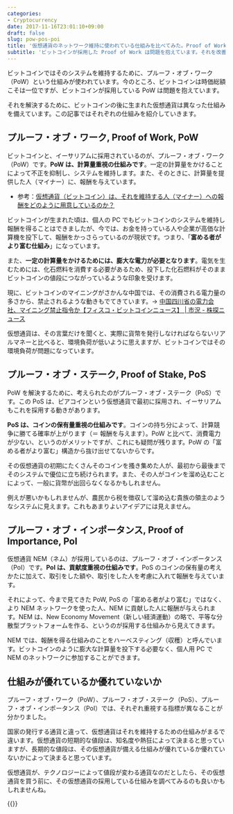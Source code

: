 ```yaml
---
categories:
- Cryptocurrency
date: 2017-11-16T23:01:10+09:00
draft: false
slug: pow-pos-poi
title: '仮想通貨のネットワーク維持に使われている仕組みを比べてみた。Proof of Work, Proof of Stake, Proof of Importance'
subtitle: 'ビットコインが採用した Proof of Work は問題を抱えています。それを改善するために後発の仮想通貨は Proof of Stake, Proof of Importance など異なる仕組みを実装しています。'
---
```


ビットコインではそのシステムを維持するために、プルーフ・オブ・ワーク（PoW）という仕組みが使われています。今のところ、ビットコインは時価総額こそは一位ですが、ビットコインが採用している PoW は問題を抱えています。

それを解決するために、ビットコインの後に生まれた仮想通貨は異なった仕組みを備えています。この記事ではそれぞれの仕組みを紹介していきます。

## プルーフ・オブ・ワーク, Proof of Work, PoW

ビットコインと、イーサリアムに採用されているのが、プルーフ・オブ・ワーク（PoW）です。**PoW は、計算量重視の仕組みです**。一定の計算量をかけることによって不正を抑制し、システムを維持します。また、そのときに、計算量を提供した人（マイナー）に、報酬を与えています。

- 参考：[仮想通貨（ビットコイン）は、それを維持する人（マイナー）への報酬をどのように用意しているのか？](/archives/incentive-of-maintaining-bitcoin-blockchain/)

ビットコインが生まれた頃は、個人の PC でもビットコインのシステムを維持し報酬を得ることはできましたが、今では、お金を持っている人や企業が高価な計算機を投下して、報酬をかっさらっているのが現状です。つまり、「**富める者がより富む仕組み**」になっています。

また、**一定の計算量をかけるためには、膨大な電力が必要となります**。電気を生むためには、化石燃料を消費する必要があるため、投下した化石燃料がそのままビットコインの値段につながっているような印象を受けます。

現に、ビットコインのマイニングがさかんな中国では、その消費される電力量の多さから、禁止されるような動きもでてきています。→ [中国四川省の電力会社、マイニング禁止指令か【フィスコ・ビットコインニュース】 | 市況 - 株探ニュース](https://kabutan.jp/news/marketnews/?b=n201711160589)

仮想通貨は、その言葉だけを聞くと、実際に貨幣を発行しなければならないリアルマネーと比べると、環境負荷が低いように思えますが、ビットコインではその環境負荷が問題になっています。

## プルーフ・オブ・ステーク, Proof of Stake, PoS

PoW を解決するために、考えられたのがプルーフ・オブ・ステーク（PoS）です。この PoS は、ピアコインという仮想通貨で最初に採用され、イーサリアムもこれを採用する動きがあります。

**PoS は、コインの保有量重視の仕組みです**。コインの持ち分によって、計算競争に勝てる確率が上がります（＝ 報酬を与えます）。PoW と比べて、消費電力が少ない、というのがメリットですが、これにも疑問が残ります。PoW の「富める者がより富む」構造から抜け出せてないからです。

その仮想通貨の初期にたくさんそのコインを搔き集めた人が、最初から最後までそのシステムで優位に立ち続けられます。また、その人がコインを溜め込むことによって、一般に貨幣が出回らなくなるかもしれません。

例えが悪いかもしれませんが、農民から税を徴収して溜め込む貴族の領主のようなシステムに見えます。これもあまりよいアイデアには見えません。

## プルーフ・オブ・インポータンス, Proof of Importance, PoI

仮想通貨 NEM（ネム）が採用しているのは、プルーフ・オブ・インポータンス（PoI）です。**PoI は、貢献度重視の仕組みです**。PoS のコインの保有量の考えかたに加えて、取引をした額や、取引をした人を考慮に入れて報酬を与えています。

それによって、今まで見てきた PoW, PoS の「富める者がより富む」ではなく、より NEM ネットワークを使った人、NEM に貢献した人に報酬が与えられます。NEM は、New Economy Movement（新しい経済運動）の略で、平等な分散型プラットフォームを作る、というのが採用する仕組みから見えてきます。

NEM では、報酬を得る仕組みのことをハーベスティング（収穫）と呼んでいます。ビットコインのように膨大な計算量を投下する必要なく、個人用 PC で NEM のネットワークに参加することができます。

## 仕組みが優れているか優れていないか

プルーフ・オブ・ワーク（PoW）、プルーフ・オブ・ステーク（PoS）、プルーフ・オブ・インポータンス（PoI）では、それぞれ重視する指標が異なることが分かりました。

国家の発行する通貨と違って、仮想通貨はそれを維持するための仕組みがまるで違います。仮想通貨の短期的な値段は、知名度や熱狂によって決まると思っていますが、長期的な値段は、その仮想通貨が備える仕組みが優れているか優れていないかによって決まると思っています。

仮想通貨が、テクノロジーによって値段が変わる通貨なのだとしたら、その仮想通貨を買う前に、その仮想通貨の採用している仕組みを調べてみるのも良いかもしれませんね。

{{<cryptocurrency>}}